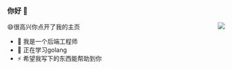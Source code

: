 ### 你好 👋

<img align="right" src="https://github-readme-stats.vercel.app/api?username=JoyZF&show_icons=true&icon_color=CE1D2D&text_color=718096&bg_color=ffffff&hide_title=true" />


😄很高兴你点开了我的主页

- 🔭 我是一个后端工程师
- 🌱 正在学习golang
- ⚡ 希望我写下的东西能帮助到你
